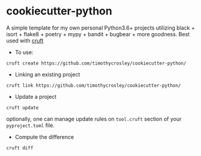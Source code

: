 # cookiecutter-python

A simple template for my own personal Python3.6+ projects utilizing black + isort +
flake8 + poetry + mypy + bandit + bugbear + more goodness. Best used
with [cruft](https://cruft.github.io/cruft/)

* To use:

```
cruft create https://github.com/timothycrosley/cookiecutter-python/
```

* Linking an existing project

```
cruft link https://github.com/timothycrosley/cookiecutter-python/
```

* Update a project

```
cruft update
```

optionally, one can manage update rules on `tool.cruft` section of
your `pyproject.toml` file.

* Compute the difference

```
cruft diff
```
